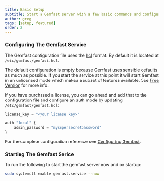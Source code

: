 ```yaml
---
title: Basic Setup
subtitle: Start a Gemfast server with a few basic commands and configurations. For more detailed configuration see "Configuring Gemfast".
author: greg
tags: [setup, featured]
order: 2
---
```


### Configuring The Gemfast Service

The Gemfast configuration file uses the [hcl](https://github.com/hashicorp/hcl) format. By default it is located at `/etc/gemfast/gemfast.hcl`.

The default configuration is empty because Gemfast uses sensible defaults as much as possible. If you start the service at this point it will start Gemfast in an unlicensed mode which makes a subset of features available. See [Free Version]() for more info.

If you have purchased a license, you can go ahead and add that to the configuration file and configure an auth mode by updating `/etc/gemfast/gemfast.hcl`:

```terraform
license_key = "<your license key>"

auth "local" {
    admin_password = "mysupersecretpassword"
}
```

For the complete configuration reference see [Configuring Gemfast]().

### Starting The Gemfast Serice

To run the following to start the gemfast server now and on startup:

```bash
sudo systemctl enable gemfast.service --now
```
